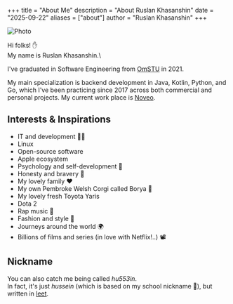 +++
title = "About Me"
description = "About Ruslan Khasanshin"
date = "2025-09-22"
aliases = ["about"]
author = "Ruslan Khasanshin"
+++

![Photo](/images/photo.png)

Hi folks! ✋\
My name is Ruslan Khasanshin.\

I've graduated in Software Engineering from [OmSTU](https://omgtu.ru/english) in 2021.

My main specialization is backend development in Java, Kotlin, Python, and Go,
which I've been practicing since 2017 across both commercial and personal projects.
My current work place is [Noveo](https://noveogroup.com).

## Interests & Inspirations

- IT and development 👨‍💻
- Linux
- Open-source software
- Apple ecosystem
- Psychology and self-development 🧠
- Honesty and bravery 💪
- My lovely family ❤️
- My own Pembroke Welsh Corgi called Borya 🐶
- My lovely fresh Toyota Yaris
- Dota 2
- Rap music 🎤
- Fashion and style 💃
- Journeys around the world 🌍
- Billions of films and series (in love with Netflix!..) 📽

## Nickname

You can also catch me being called *hu553in*.\
In fact, it's just *hussein* (which is based on my school nickname 👶),
but written in [leet](https://en.m.wikipedia.org/wiki/Leet).
